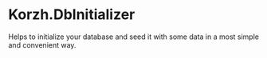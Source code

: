 # Korzh.DbInitializer
Helps to initialize your database and seed it with some data in a most simple and convenient way.
